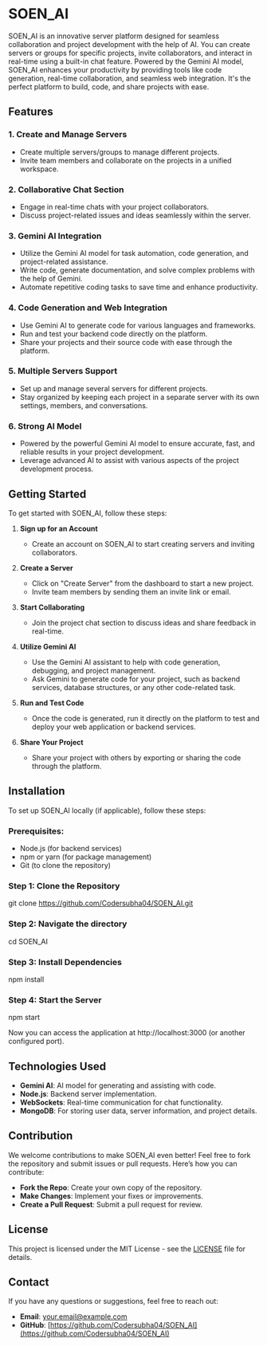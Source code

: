 # SOEN_AI

SOEN_AI is an innovative server platform designed for seamless collaboration and project development with the help of AI. You can create servers or groups for specific projects, invite collaborators, and interact in real-time using a built-in chat feature. Powered by the Gemini AI model, SOEN_AI enhances your productivity by providing tools like code generation, real-time collaboration, and seamless web integration. It's the perfect platform to build, code, and share projects with ease.

## Features

### 1. **Create and Manage Servers**
   - Create multiple servers/groups to manage different projects.
   - Invite team members and collaborate on the projects in a unified workspace.

### 2. **Collaborative Chat Section**
   - Engage in real-time chats with your project collaborators.
   - Discuss project-related issues and ideas seamlessly within the server.

### 3. **Gemini AI Integration**
   - Utilize the Gemini AI model for task automation, code generation, and project-related assistance.
   - Write code, generate documentation, and solve complex problems with the help of Gemini.
   - Automate repetitive coding tasks to save time and enhance productivity.

### 4. **Code Generation and Web Integration**
   - Use Gemini AI to generate code for various languages and frameworks.
   - Run and test your backend code directly on the platform.
   - Share your projects and their source code with ease through the platform.

### 5. **Multiple Servers Support**
   - Set up and manage several servers for different projects.
   - Stay organized by keeping each project in a separate server with its own settings, members, and conversations.

### 6. **Strong AI Model**
   - Powered by the powerful Gemini AI model to ensure accurate, fast, and reliable results in your project development.
   - Leverage advanced AI to assist with various aspects of the project development process.

## Getting Started

To get started with SOEN_AI, follow these steps:

1. **Sign up for an Account**
   - Create an account on SOEN_AI to start creating servers and inviting collaborators.

2. **Create a Server**
   - Click on "Create Server" from the dashboard to start a new project.
   - Invite team members by sending them an invite link or email.

3. **Start Collaborating**
   - Join the project chat section to discuss ideas and share feedback in real-time.

4. **Utilize Gemini AI**
   - Use the Gemini AI assistant to help with code generation, debugging, and project management.
   - Ask Gemini to generate code for your project, such as backend services, database structures, or any other code-related task.

5. **Run and Test Code**
   - Once the code is generated, run it directly on the platform to test and deploy your web application or backend services.

6. **Share Your Project**
   - Share your project with others by exporting or sharing the code through the platform.
   
## Installation

To set up SOEN_AI locally (if applicable), follow these steps:

### Prerequisites:
- Node.js (for backend services)
- npm or yarn (for package management)
- Git (to clone the repository)
  
### Step 1: Clone the Repository
git clone https://github.com/Codersubha04/SOEN_AI.git 

### Step 2: Navigate the directory
cd SOEN_AI

### Step 3: Install Dependencies
npm install

### Step 4: Start the Server
npm start

Now you can access the application at http://localhost:3000 (or another configured port).

## Technologies Used
- **Gemini AI**: AI model for generating and assisting with code.
- **Node.js**: Backend server implementation.
- **WebSockets**: Real-time communication for chat functionality.
- **MongoDB**: For storing user data, server information, and project details.

## Contribution

We welcome contributions to make SOEN_AI even better! Feel free to fork the repository and submit issues or pull requests. Here’s how you can contribute:

- **Fork the Repo**: Create your own copy of the repository.
- **Make Changes**: Implement your fixes or improvements.
- **Create a Pull Request**: Submit a pull request for review.

## License

This project is licensed under the MIT License - see the [LICENSE](LICENSE) file for details.

## Contact

If you have any questions or suggestions, feel free to reach out:

- **Email**: your.email@example.com
- **GitHub**: [https://github.com/Codersubha04/SOEN_AI](https://github.com/Codersubha04/SOEN_AI)

